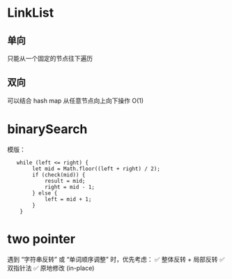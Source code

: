 # LinkList

## 单向

只能从一个固定的节点往下遍历

## 双向

可以结合 hash map 从任意节点向上向下操作  O(1)

# binarySearch

模版：

```
   while (left <= right) {
        let mid = Math.floor((left + right) / 2);
        if (check(mid)) {
            result = mid;
            right = mid - 1;
        } else {
            left = mid + 1;
        }
    }
```

# two pointer
遇到 “字符串反转” 或 “单词顺序调整” 时，优先考虑： ✅ 整体反转 + 局部反转
✅ 双指针法
✅ 原地修改 (in-place)
